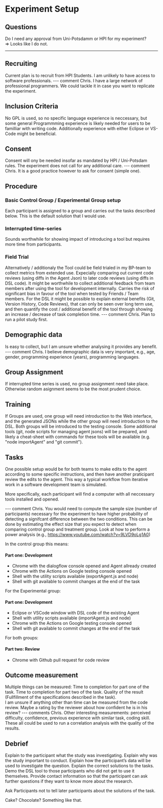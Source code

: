 # Experiment Setup

## Questions

Do I need any approval from Uni-Potsdamm or HPI for my experiment?  
=> Looks like I do not.

---

## Recruiting

Current plan is to recruit from HPI Students. I am unlikely to have access to software professionals.
--- comment Chris. I have a large network of professional programmers. We could tackle it in case you want to replicate the experiment.

## Inclusion Criteria

No GPL is used, so no specific language experience is neccessary, but some general Programmming experience is likely needed for users to be familliar with writing code. Additionally experience with either Eclipse or VS-Code might be beneficial.

## Consent

Consent will ony be needed insofar as mandated by HPI / Uni-Potsdam rules. The experiment does not call for any additional care.
--- comment Chris. It is a good practice however to ask for consent (simple one).

## Procedure

### Basic Control Group / Experimental Group setup

Each participant is assigned to a group and carries out the tasks described below.
This is the default solution that I would use.

### Interrupted time-series

Sounds worthwhile for showing impact of introducing a tool but requires more time from participants.  

### Field Trial

Alternatively / additionaly the Tool could be field trialed in my BP-team to collect metrics from extended use. Expecially comparing out current code reviews (using diffs in the Agent Json) to later code reviews (using diffs in DSL code).
It might be worthwhile to collect additional feedback from team members after using the tool for development internally. Carries the risk of significant bias in favour of the tool when tested by Friends / Team members.
For the DSL it might be possible to explain external benefits (Git, Version History, Code Reviews), that can only be seen over long term use, and then quantify the cost / additional benefit of the tool through showing an increase / decrease of task completion time.
--- comment Chris. Plan to run a pilot study first.

## Demographic data

Is easy to collect, but I am unsure whether analysing it provides any benefit. 
--- comment Chris. I believe demographic data is very important, e.g., age, gender, programming experience (years), programming languages.

## Group Assignment

If interrupted time series is used, no group assignment need take place. Otherwise random asignment seems to be the most prudent choice.

## Training

If Groups are used, one group will need introduction to the Web interface, and the generated JSONs while the other group will need introduction to the DSL.
Both groups will be introduced to the testing console.
Some additional tools (git, node scripts for managing agent jsons) will be prepared, and likely a cheat-sheet with commands for these tools will be available (e.g. "node importAgent" and "git commit").

## Tasks

One possible setup would be for both teams to make edits to the agent according to some specific instructions, and then have another praticipant review the edits to the agent. This way a typical workflow from iterative work in a software development team is simulated.

More specifically, each participant will find a computer with all neccessary tools installed and opened. 

--- comment Chris. You would need to compute the sample size (number of participants) necessary for the experiment to have higher probability of detecting a signifcant difference between the two conditions. This can be done by estimating the effect size that you expect to detect when comparing control group and treatment group. Look at how to perform a power analysis (e.g., https://www.youtube.com/watch?v=9LVD9oLg1A0)

In the control group this means:  
#### Part one: Development  
 - Chrome with the dialogflow console opened and Agent allready created  
 - Chrome with the Actions on Google testing console opened  
 - Shell with the utility scripts available (exportAgent.js and node)  
 - Shell with git available to commit changes at the end of the task

For the Experimental group:  
#### Part one: Development    
 - Eclipse or VSCode window with DSL code of the existing Agent  
 - Shell with utility scripts available (importAgent.js and node)
 - Chrome with the Actions on Google testing console opened
 - Shell with git available to commit changes at the end of the task

For both groups:  
#### Part two: Review  
 - Chrome  with Github pull request for code review

## Outcome measurement

Multiple things can be measured:
Time to completion for part one of the task.
Time to completion for part two of the task.
Quality of the result (Fullfillment of the specifications described in the task).  
I am unsure if anything other than time can be measured from the code review. Maybe a rating by the reviewer about how confident he is in his review?
--- comments Chris. Other interesting measurements: perceived difficulty, confidence, previous experience with similar task, coding skill. These all could be used to run a correlation analysis with the quality of the results.

## Debrief

Explain to the participant what the study was investigating.
Explain why was the study important to conduct.
Explain how the participant’s data will be used to investigate the question.
Explain the correct solutions to the tasks.
Demo the DSL tool to those participants who did not get to use it themselves.
Provide contact information so that the participant can ask further questions if they want to know more about the research.

Ask Participants not to tell later participants about the solutions of the task.

Cake? Chocolate? Something like that.
